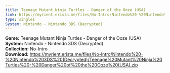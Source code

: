 ```yaml
---
title: Teenage Mutant Ninja Turtles - Danger of the Ooze (USA)
link: https://myrient.erista.me/files/No-Intro/Nintendo%20-%20Nintendo%203DS%20(Decrypted)/Teenage%20Mutant%20Ninja%20Turtles%20-%20Danger%20of%20the%20Ooze%20(USA).zip
type: single1
System: Nintendo - Nintendo 3DS (Decrypted)
---
```

<b>Game:</b> Teenage Mutant Ninja Turtles - Danger of the Ooze (USA)<br>
<b>System:</b> Nintendo - Nintendo 3DS (Decrypted)<br>
<b>Collection:</b> No-Intro<br>
<b>Download:</b> https://myrient.erista.me/files/No-Intro/Nintendo%20-%20Nintendo%203DS%20(Decrypted)/Teenage%20Mutant%20Ninja%20Turtles%20-%20Danger%20of%20the%20Ooze%20(USA).zip